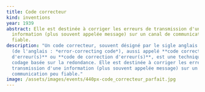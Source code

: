 ```yaml
---
title: Code correcteur
kind: inventions
year: 1939
abstract: Elle est destinée à corriger les erreurs de transmission d'une
  information (plus souvent appelée message) sur un canal de communication peu
  fiable.
description: "Un code correcteur, souvent désigné par le sigle anglais **ECC**
  (de l'anglais : *error-correcting code*), aussi appelé **code correcteur
  d'erreur(s)** ou **code de correction d'erreur(s)**, est une technique de
  codage basée sur la redondance. Elle est destinée à corriger les erreurs de
  transmission d'une information (plus souvent appelée message) sur un canal de
  communication peu fiable."
image: /assets/images/events/440px-code_correcteur_parfait.jpg
---
```

